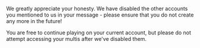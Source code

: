 We greatly appreciate your honesty. We have disabled the other accounts you mentioned to us in your message - please ensure that you do not create any more in the future!

You are free to continue playing on your current account, but please do not attempt accessing your multis after we've disabled them.